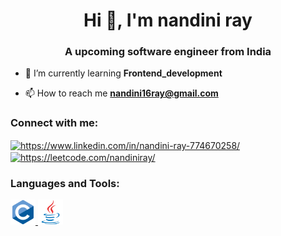 <h1 align="center">Hi 👋, I'm nandini ray</h1>
<h3 align="center">A upcoming software engineer from India</h3>

- 🌱 I’m currently learning **Frontend_development**

- 📫 How to reach me **nandini16ray@gmail.com**

<h3 align="left">Connect with me:</h3>
<p align="left">
<a href="https://www.linkedin.com/in/nandini-ray-774670258/" target="blank"><img align="center" src="https://raw.githubusercontent.com/rahuldkjain/github-profile-readme-generator/master/src/images/icons/Social/linked-in-alt.svg" alt="https://www.linkedin.com/in/nandini-ray-774670258/" height="30" width="40" /></a>
<a href="https://leetcode.com/NANDINIRAY/" target="blank"><img align="center" src="https://raw.githubusercontent.com/rahuldkjain/github-profile-readme-generator/master/src/images/icons/Social/leet-code.svg" alt="https://leetcode.com/nandiniray/" height="30" width="40" /></a>
</p>

<h3 align="left">Languages and Tools:</h3>
<p align="left"> <a href="https://www.cprogramming.com/" target="_blank" rel="noreferrer"> <img src="https://raw.githubusercontent.com/devicons/devicon/master/icons/c/c-original.svg" alt="c" width="40" height="40"/> </a> <a href="https://www.java.com" target="_blank" rel="noreferrer"> <img src="https://raw.githubusercontent.com/devicons/devicon/master/icons/java/java-original.svg" alt="java" width="40" height="40"/> </a> </p>



